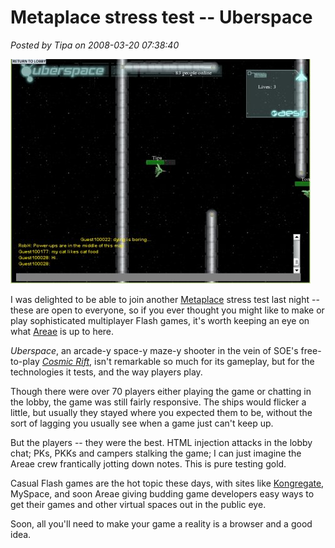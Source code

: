 # Metaplace stress test -- Uberspace

*Posted by Tipa on 2008-03-20 07:38:40*

![us.jpg](../uploads/2008/03/us.jpg)

I was delighted to be able to join another [Metaplace](http://metaplace.com) stress test last night -- these are open to everyone, so if you ever thought you might like to make or play sophisticated multiplayer Flash games, it's worth keeping an eye on what [Areae](http://www.areae.net) is up to here.

*Uberspace*, an arcade-y space-y maze-y shooter in the vein of SOE's free-to-play *[Cosmic Rift](http://www.station.sony.com/casualProduct.vm?Id=038)*, isn't remarkable so much for its gameplay, but for the technologies it tests, and the way players play.

Though there were over 70 players either playing the game or chatting in the lobby, the game was still fairly responsive. The ships would flicker a little, but usually they stayed where you expected them to be, without the sort of lagging you usually see when a game just can't keep up.

But the players -- they were the best. HTML injection attacks in the lobby chat; PKs, PKKs and campers stalking the game; I can just imagine the Areae crew frantically jotting down notes. This is pure testing gold.

Casual Flash games are the hot topic these days, with sites like [Kongregate](http://www.kongregate.com/), MySpace, and soon Areae giving budding game developers easy ways to get their games and other virtual spaces out in the public eye.

Soon, all you'll need to make your game a reality is a browser and a good idea.

